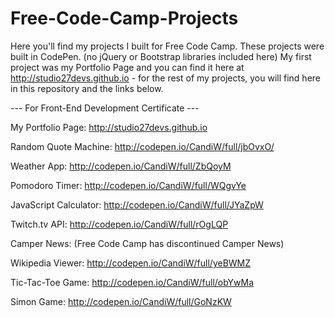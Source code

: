 # Free-Code-Camp-Projects

Here you'll find my projects I built for Free Code Camp.  These projects were built in CodePen.  (no jQuery or Bootstrap libraries included here)  My first project was my Portfolio Page and you can find it here at http://studio27devs.github.io - for the rest of my projects, you will find here in this repository and the links below.


--- For Front-End Development Certificate ---

My Portfolio Page:  http://studio27devs.github.io

Random Quote Machine:  http://codepen.io/CandiW/full/jbOvxO/

Weather App:  http://codepen.io/CandiW/full/ZbQoyM

Pomodoro Timer:  http://codepen.io/CandiW/full/WQgvYe

JavaScript Calculator:  http://codepen.io/CandiW/full/JYaZpW

Twitch.tv API:  http://codepen.io/CandiW/full/rOgLQP

Camper News: (Free Code Camp has discontinued Camper News)

Wikipedia Viewer:  http://codepen.io/CandiW/full/yeBWMZ

Tic-Tac-Toe Game:  http://codepen.io/CandiW/full/obYwMa

Simon Game:  http://codepen.io/CandiW/full/GoNzKW

